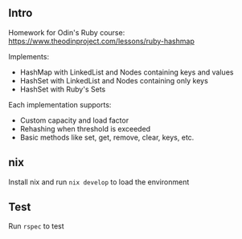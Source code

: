 ## Intro

Homework for Odin's Ruby course: https://www.theodinproject.com/lessons/ruby-hashmap

Implements:
- HashMap with LinkedList and Nodes containing keys and values
- HashSet with LinkedList and Nodes containing only keys
- HashSet with Ruby's Sets

Each implementation supports:
- Custom capacity and load factor
- Rehashing when threshold is exceeded
- Basic methods like set, get, remove, clear, keys, etc.

## nix

Install nix and run `nix develop` to load the environment

## Test

Run `rspec` to test
